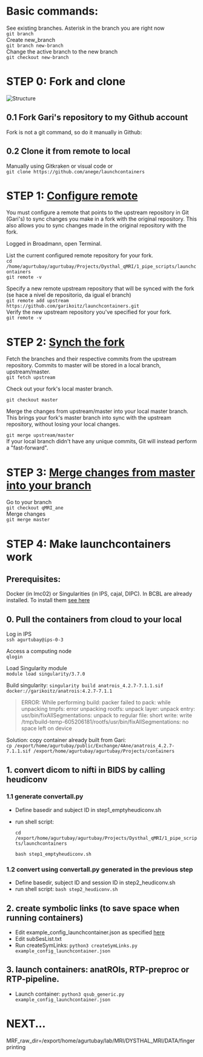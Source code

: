 # Basic commands:

See existing branches. Asterisk in the branch you are right now  
`git branch`  
Create new_branch  
`git branch new-branch`  
Change the active branch to the new branch  
`git checkout new-branch` 

# STEP 0: Fork and clone  

![Structure](https://www.toolsqa.com/gallery/Git/2.1_Pull-Request.png)
## 0.1 Fork Gari's repository to my Github account 

Fork is not a git command, so do it manually in Github:

## 0.2 Clone it from remote to local 
Manually using Gitkraken or visual code or  
`git clone https://github.com/anege/launchcontainers`

# STEP 1: [Configure remote]( https://help.github.com/en/articles/configuring-a-remote-for-a-fork)

You must configure a remote that points to the upstream repository in Git (Gari's) to sync changes you make in a fork with the original repository. This also allows you to sync changes made in the original repository with the fork.

Logged in Broadmann, open Terminal.

List the current configured remote repository for your fork.  
`cd /home/agurtubay/agurtubay/Projects/Dysthal_qMRI/1_pipe_scripts/launchcontainers`   
`git remote -v`

Specify a new remote upstream repository that will be synced with the fork (se hace a nivel de repositorio, da igual el branch)  
`git remote add upstream https://github.com/garikoitz/launchcontainers.git`  
Verify the new upstream repository you've specified for your fork.  
`git remote -v`

# STEP 2: [Synch the fork](https://docs.github.com/en/pull-requests/collaborating-with-pull-requests/working-with-forks/syncing-a-fork)

Fetch the branches and their respective commits from the upstream repository. Commits to master will be stored in a local branch, upstream/master.  
`git fetch upstream`

Check out your fork's local master branch.

`git checkout master`

Merge the changes from upstream/master into your local master branch. This brings your fork's master branch into sync with the upstream repository, without losing your local changes.

`git merge upstream/master`  
If your local branch didn't have any unique commits, Git will instead perform a "fast-forward".

# STEP 3: [Merge changes from master into your branch](https://stackabuse.com/git-merge-branch-into-master/)

Go to your branch  
`git checkout qMRI_ane`  
Merge changes  
`git merge master`

# STEP 4: Make launchcontainers work
## Prerequisites: 
Docker (in lmc02) or Singularities (in IPS, cajal, DIPC). In BCBL are already installed. To install them [see here](https://github.com/garikoitz/launchcontainers/wiki/Installation )

## 0. Pull the containers from cloud to your local
Log in IPS  
`ssh agurtubay@ips-0-3`

Access a computing node  
`qlogin`

Load Singularity module  
`module load singularity/3.7.0`

Build singularity: `singularity build anatrois_4.2.7-7.1.1.sif docker://garikoitz/anatrois:4.2.7-7.1.1`


>ERROR: While performing build: packer failed to pack: while unpacking tmpfs: error unpacking rootfs: unpack layer: unpack entry: usr/bin/fixAllSegmentations: unpack to regular file: short write: write /tmp/build-temp-605206181/rootfs/usr/bin/fixAllSegmentations: no space left on device

Solution: copy container already built from Gari:  
`cp /export/home/agurtubay/public/Exchange/4Ane/anatrois_4.2.7-7.1.1.sif /export/home/agurtubay/agurtubay/Projects/containers`


## 1. convert dicom to nifti in BIDS by calling heudiconv

### 1.1 generate convertall.py

- Define basedir and subject ID in step1_emptyheudiconv.sh
- run shell script: 
    
    `cd /export/home/agurtubay/agurtubay/Projects/Dysthal_qMRI/1_pipe_scripts/launchcontainers` 

    `bash step1_emptyheudiconv.sh`

### 1.2 convert using convertall.py generated in the previous step

- Define  basedir, subject ID and session ID in step2_heudiconv.sh
- run shell script: `bash step2_heudiconv.sh`


## 2. create symbolic links (to save space when running containers)
- Edit example_config_launchcontainer.json as specified [here](https://github.com/garikoitz/launchcontainers/wiki/How-to-use)
- Edit subSesList.txt
- Run createSymLinks: `python3 createSymLinks.py example_config_launchcontainer.json`

## 3. launch containers: anatROIs, RTP-preproc or RTP-pipeline.
- Launch container: `python3 qsub_generic.py example_config_launchcontainer.json` 




# NEXT...

MRF_raw_dir=/export/home/agurtubay/lab/MRI/DYSTHAL_MRI/DATA/fingerprinting






